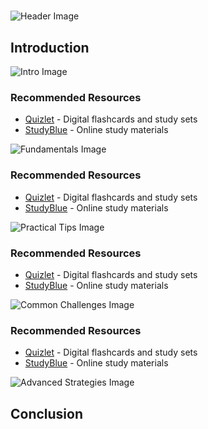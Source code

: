 # 


![Header Image](https://fal.media/files/monkey/yon027tNG95HXHzjQtAVE.png)

## Introduction


![Intro Image](https://fal.media/files/rabbit/a2RMtEMAVwT5OEZvfqcBD.png)



### Recommended Resources
- [Quizlet](https://quizlet.com/) - Digital flashcards and study sets
- [StudyBlue](https://www.studyblue.com/) - Online study materials


![Fundamentals Image](https://fal.media/files/elephant/PmnHGSSRsbg758fmdmk1Z.png)



### Recommended Resources
- [Quizlet](https://quizlet.com/) - Digital flashcards and study sets
- [StudyBlue](https://www.studyblue.com/) - Online study materials


![Practical Tips Image](https://fal.media/files/koala/Z94aFZ4eBBIPJOPkItM2o.png)



### Recommended Resources
- [Quizlet](https://quizlet.com/) - Digital flashcards and study sets
- [StudyBlue](https://www.studyblue.com/) - Online study materials


![Common Challenges Image](https://fal.media/files/monkey/fx7fUlp2mlfBqmZlnwUg7.png)



### Recommended Resources
- [Quizlet](https://quizlet.com/) - Digital flashcards and study sets
- [StudyBlue](https://www.studyblue.com/) - Online study materials


![Advanced Strategies Image](https://fal.media/files/tiger/kI6nC4SmpNGlAnb7bj3XW.png)

## Conclusion

